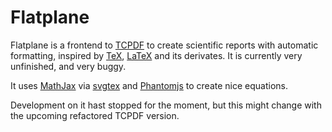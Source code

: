 Flatplane
=========

Flatplane is a frontend to [TCPDF](http://www.tcpdf.org/) to create scientific reports with automatic formatting, inspired by [TeX](https://www.tug.org/),  [LaTeX](https://www.latex-project.org/) and its derivates.
It is currently very unfinished, and very buggy. 

It uses [MathJax](https://github.com/mathjax/MathJax) via [svgtex](https://github.com/Gefrierbrand/svgtex) and [Phantomjs](https://github.com/ariya/phantomjs) to create nice equations.

Development on it hast stopped for the moment, but this might change with the upcoming refactored TCPDF version.
